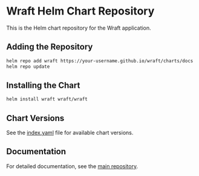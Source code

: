 # Wraft Helm Chart Repository

This is the Helm chart repository for the Wraft application.

## Adding the Repository

```bash
helm repo add wraft https://your-username.github.io/wraft/charts/docs
helm repo update
```

## Installing the Chart

```bash
helm install wraft wraft/wraft
```

## Chart Versions

See the [index.yaml](index.yaml) file for available chart versions.

## Documentation

For detailed documentation, see the [main repository](https://github.com/your-username/wraft). 